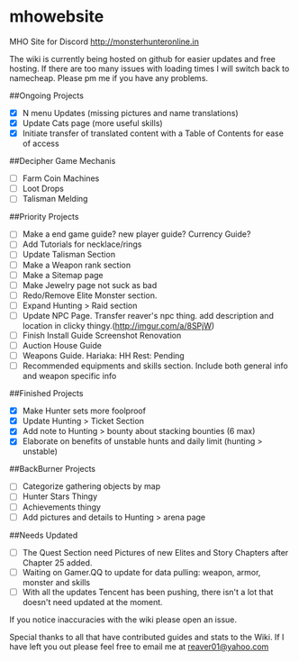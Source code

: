 # mhowebsite
MHO Site for Discord http://monsterhunteronline.in

The wiki is currently being hosted on github for easier updates and free hosting.  If there are too many issues with loading times I will switch back to namecheap.  Please pm me if you have any problems.

##Ongoing Projects
- [x] N menu Updates (missing pictures and name translations)
- [x] Update Cats page (more useful skills)
- [x] Initiate transfer of translated content with a Table of Contents for ease of access 

##Decipher Game Mechanis
- [ ] Farm Coin Machines
- [ ] Loot Drops
- [ ] Talisman Melding

##Priority Projects
- [ ] Make a end game guide? new player guide? Currency Guide?
- [ ] Add Tutorials for necklace/rings
- [ ] Update Talisman Section
- [ ] Make a Weapon rank section
- [ ] Make a Sitemap page
- [ ] Make Jewelry page not suck as bad  
- [ ] Redo/Remove Elite Monster section.
- [ ] Expand Hunting > Raid section
- [ ] Update NPC Page. Transfer reaver's npc thing. add description and location in clicky thingy.(http://imgur.com/a/8SPjW)
- [ ] Finish Install Guide Screenshot Renovation
- [ ] Auction House Guide
- [ ] Weapons Guide. Hariaka: HH Rest: Pending
- [ ] Recommended equipments and skills section. Include both general info and weapon specific info

##Finished Projects
- [x] Make Hunter sets more foolproof
- [x] Update Hunting > Ticket Section
- [x] Add note to Hunting > bounty about stacking bounties (6 max)
- [x] Elaborate on benefits of unstable hunts and daily limit (hunting > unstable)

##BackBurner Projects
- [ ] Categorize gathering objects by map
- [ ] Hunter Stars Thingy
- [ ] Achievements thingy
- [ ] Add pictures and details to Hunting > arena page

##Needs Updated
- [ ] The Quest Section need Pictures of new Elites and Story Chapters after Chapter 25 added.
- [ ] Waiting on Gamer.QQ to update for data pulling: weapon, armor, monster and skills
- [ ] With all the updates Tencent has been pushing, there isn't a lot that doesn't need updated at the moment.

If you notice inaccuracies with the wiki please open an issue.


Special thanks to all that have contributed guides and stats to the Wiki. If I have left you out please feel free to email me at reaver01@yahoo.com
